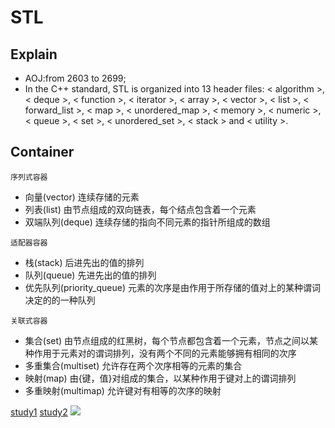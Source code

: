 STL
================
Explain
----------------
* AOJ:from 2603 to 2699;
* In the C++ standard, STL is organized into 13 header files: < algorithm >, < deque >, < function >, < iterator >, < array >, < vector >, < list >, < forward_list >, < map >, < unordered_map >, < memory >, < numeric >, < queue >, < set >, < unordered_set >, < stack > and < utility >.

Container
---------------
`序列式容器`
* 向量(vector) 连续存储的元素<vector>
* 列表(list) 由节点组成的双向链表，每个结点包含着一个元素<list>
* 双端队列(deque) 连续存储的指向不同元素的指针所组成的数组<deque>
  
`适配器容器`
* 栈(stack) 后进先出的值的排列 <stack>
* 队列(queue) 先进先出的值的排列 <queue>
* 优先队列(priority_queue) 元素的次序是由作用于所存储的值对上的某种谓词决定的的一种队列 <queue>
  
`关联式容器`
* 集合(set) 由节点组成的红黑树，每个节点都包含着一个元素，节点之间以某种作用于元素对的谓词排列，没有两个不同的元素能够拥有相同的次序 <set>
* 多重集合(multiset) 允许存在两个次序相等的元素的集合 <set>
* 映射(map) 由{键，值}对组成的集合，以某种作用于键对上的谓词排列 <map>
* 多重映射(multimap) 允许键对有相等的次序的映射 <map>

[study1](https://blog.csdn.net/piaoxuezhong/article/details/54348787)
[study2](https://blog.csdn.net/sinat_35866463/article/details/76523216)
![](http://rabc1.iteye.com/od?y=a-USi41gsgu3Nz&quoao=UguKxTJn_Yq0ickxKZgEdm&fbzmo=UxbOQgN_ryW6dnNE&kzruf=pFF6W4fJ9QkMI8XKV1WT&sf=TadVh1tPJM-8HSeufm&m=HCAy9Zj2krGw7l0NHl&rooxm=2DAxEOVYemgMCzG&uaa=E1L0mJc0IIKrDlMv0tHWd&z=5shPNjJe0CKzU9&owr=6djBLG2iE7gIhLj9k_azf6&tpkfq=rGeK5bWCCi&vmqdm=rUjOTu1AGcmLyPDHVi9257h6uI&wcio=mFHiB8vkbNR6RZRp2ylCKq3o8F&j=7JPy3quexo&lj=IO71MxhWu2tjJ&sjtj=tbmmErtjiWmNRDoEHznDMib&xyw=zDVkocTzsLM7Be&rrw=pii602yjGj5KB2hpTcNVWE&kly=OX_H0iA4WExHB&mjbh=GDdNwRpO5ycPIKEGFJpdI21&vggh=7X3X_h2voO5b4ydO2&gq=nXaSnjHBBfAH1V6PWzG&busb=jSFxey1D1ePaIzhy-TsjV-qq&gixzo=o6llW3Dqd-Va&zu=sQNMuL1b96gTnx4K&e=6XmQmVqh-WkwAM8cQVP_&hy=36Vjaw5uZt&obtkd=txmOFMXWaNhmTaCh3ANv9-j9ZV&rdmjc=4HFZ6FS3lMs3O7DZ-VJ2Jibg1&ull=FOYc_XcTme5&p=7V0PORO7YjkpuinOCaI9nZ&e=tXyciWeo47WpET&gy=myoy7KTfWcb&qm=nwDcZNZyxNnvYFVWMERhuhvKG&kze=rbYT66Q_nC9PaZWZKeqElUdaid&vtd=6uF_d0Po80&d=4Rpodei9xK&qw=ysRzyTF7A6AU3oHP1xdKonUVc1&wfokg=MAPM4isH9Y46AcsJnCgInx6y&ums=EcwtqRz0fiod&o=r__mrP_zAM7vlAoiAb_&lqlsf=j2YUZ8kqKRfsG8cTD&ko=qh5ClVnYzL-1NIcqV&acmt=oRK_31OUoWWJa3VwJsk&f=BDxtrEa8-_KXo_&orrk=G3p9LQ2CNUM3K7Lnbvxuji&wykv=HtRkD6v6o4o2Cz4nnlEGgmguG&a=I1rDp-uUxbY&w=iMcjBrt-WOw&hpvbp=T8FRUkj1SFaYXMrT8aeC5H1EH&wqfe=SgPUpfbuwNFd0DrWig)
